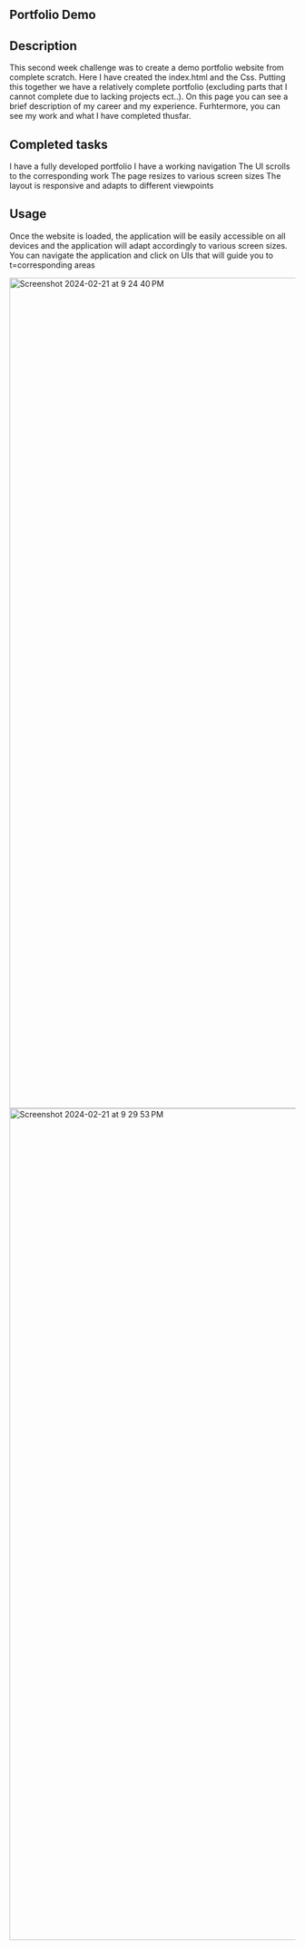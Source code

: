 ## Portfolio Demo

## Description
This second week challenge was to create a demo portfolio website from complete scratch. Here I have created the index.html and the Css. Putting this together we have a relatively complete portfolio (excluding parts that I cannot complete due to lacking projects ect..). On this page you can see a brief description of my career and my experience. Furhtermore, you can see my work and what I have completed thusfar. 

## Completed tasks
I have a fully developed portfolio
I have a working navigation
The UI scrolls to the corresponding work
The page resizes to various screen sizes
The layout is responsive and adapts to different viewpoints

## Usage
Once the website is loaded, the application will be easily accessible on all devices and the application will adapt accordingly to various screen sizes. You can navigate the application and click on UIs that will guide you to t=corresponding areas

<img width="1464" alt="Screenshot 2024-02-21 at 9 24 40 PM" src="https://github.com/jasondang4/Portfolio-Demo-UCI/assets/159833505/1ac10155-55d0-4308-b844-db33f693abd4">

<img width="1466" alt="Screenshot 2024-02-21 at 9 29 53 PM" src="https://github.com/jasondang4/Portfolio-Demo-UCI/assets/159833505/f65dc33b-1b58-4e96-a7c4-9c0e886f8aec">



